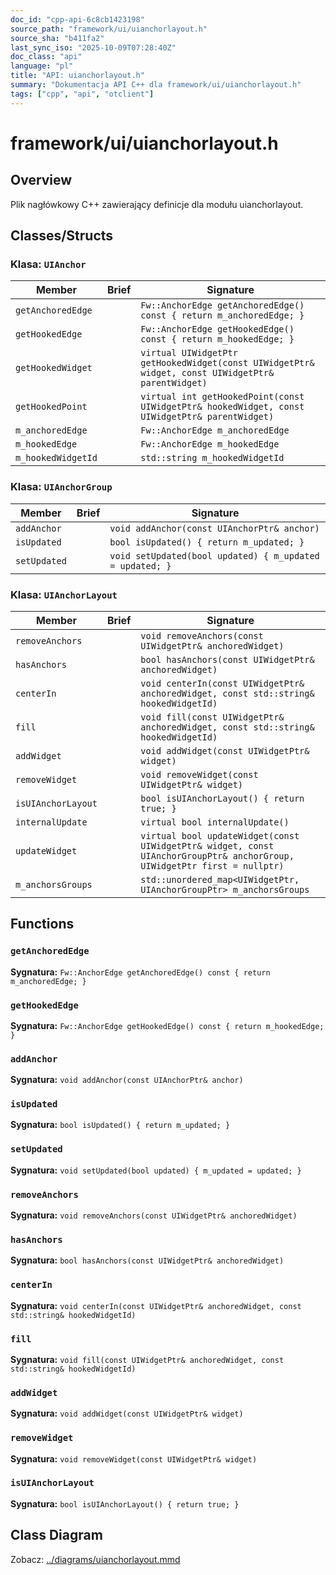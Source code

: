 ```yaml
---
doc_id: "cpp-api-6c8cb1423198"
source_path: "framework/ui/uianchorlayout.h"
source_sha: "b411fa2"
last_sync_iso: "2025-10-09T07:28:40Z"
doc_class: "api"
language: "pl"
title: "API: uianchorlayout.h"
summary: "Dokumentacja API C++ dla framework/ui/uianchorlayout.h"
tags: ["cpp", "api", "otclient"]
---
```


# framework/ui/uianchorlayout.h

## Overview

Plik nagłówkowy C++ zawierający definicje dla modułu uianchorlayout.

## Classes/Structs

### Klasa: `UIAnchor`

| Member | Brief | Signature |
|--------|-------|-----------|
| `getAnchoredEdge` |  | `Fw::AnchorEdge getAnchoredEdge() const { return m_anchoredEdge; }` |
| `getHookedEdge` |  | `Fw::AnchorEdge getHookedEdge() const { return m_hookedEdge; }` |
| `getHookedWidget` |  | `virtual UIWidgetPtr getHookedWidget(const UIWidgetPtr& widget, const UIWidgetPtr& parentWidget)` |
| `getHookedPoint` |  | `virtual int getHookedPoint(const UIWidgetPtr& hookedWidget, const UIWidgetPtr& parentWidget)` |
| `m_anchoredEdge` |  | `Fw::AnchorEdge m_anchoredEdge` |
| `m_hookedEdge` |  | `Fw::AnchorEdge m_hookedEdge` |
| `m_hookedWidgetId` |  | `std::string m_hookedWidgetId` |

### Klasa: `UIAnchorGroup`

| Member | Brief | Signature |
|--------|-------|-----------|
| `addAnchor` |  | `void addAnchor(const UIAnchorPtr& anchor)` |
| `isUpdated` |  | `bool isUpdated() { return m_updated; }` |
| `setUpdated` |  | `void setUpdated(bool updated) { m_updated = updated; }` |

### Klasa: `UIAnchorLayout`

| Member | Brief | Signature |
|--------|-------|-----------|
| `removeAnchors` |  | `void removeAnchors(const UIWidgetPtr& anchoredWidget)` |
| `hasAnchors` |  | `bool hasAnchors(const UIWidgetPtr& anchoredWidget)` |
| `centerIn` |  | `void centerIn(const UIWidgetPtr& anchoredWidget, const std::string& hookedWidgetId)` |
| `fill` |  | `void fill(const UIWidgetPtr& anchoredWidget, const std::string& hookedWidgetId)` |
| `addWidget` |  | `void addWidget(const UIWidgetPtr& widget)` |
| `removeWidget` |  | `void removeWidget(const UIWidgetPtr& widget)` |
| `isUIAnchorLayout` |  | `bool isUIAnchorLayout() { return true; }` |
| `internalUpdate` |  | `virtual bool internalUpdate()` |
| `updateWidget` |  | `virtual bool updateWidget(const UIWidgetPtr& widget, const UIAnchorGroupPtr& anchorGroup, UIWidgetPtr first = nullptr)` |
| `m_anchorsGroups` |  | `std::unordered_map<UIWidgetPtr, UIAnchorGroupPtr> m_anchorsGroups` |

## Functions

### `getAnchoredEdge`

**Sygnatura:** `Fw::AnchorEdge getAnchoredEdge() const { return m_anchoredEdge; }`

### `getHookedEdge`

**Sygnatura:** `Fw::AnchorEdge getHookedEdge() const { return m_hookedEdge; }`

### `addAnchor`

**Sygnatura:** `void addAnchor(const UIAnchorPtr& anchor)`

### `isUpdated`

**Sygnatura:** `bool isUpdated() { return m_updated; }`

### `setUpdated`

**Sygnatura:** `void setUpdated(bool updated) { m_updated = updated; }`

### `removeAnchors`

**Sygnatura:** `void removeAnchors(const UIWidgetPtr& anchoredWidget)`

### `hasAnchors`

**Sygnatura:** `bool hasAnchors(const UIWidgetPtr& anchoredWidget)`

### `centerIn`

**Sygnatura:** `void centerIn(const UIWidgetPtr& anchoredWidget, const std::string& hookedWidgetId)`

### `fill`

**Sygnatura:** `void fill(const UIWidgetPtr& anchoredWidget, const std::string& hookedWidgetId)`

### `addWidget`

**Sygnatura:** `void addWidget(const UIWidgetPtr& widget)`

### `removeWidget`

**Sygnatura:** `void removeWidget(const UIWidgetPtr& widget)`

### `isUIAnchorLayout`

**Sygnatura:** `bool isUIAnchorLayout() { return true; }`

## Class Diagram

Zobacz: [../diagrams/uianchorlayout.mmd](../diagrams/uianchorlayout.mmd)
